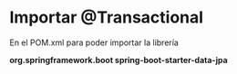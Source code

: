 # Importar @Transactional

En el POM.xml para poder importar la librería

**<dependency>
    <groupId>org.springframework.boot</groupId>
    <artifactId>spring-boot-starter-data-jpa</artifactId>
</dependency>**
